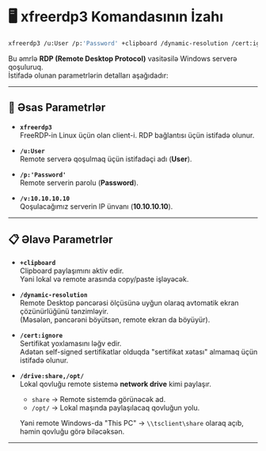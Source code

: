# 🖥️ xfreerdp3 Komandasının İzahı

```bash
xfreerdp3 /u:User /p:'Password' +clipboard /dynamic-resolution /cert:ignore /v:10.10.10.10 /drive:share,/opt/
```

Bu əmrlə **RDP (Remote Desktop Protocol)** vasitəsilə Windows serverə qoşuluruq.  
İstifadə olunan parametrlərin detalları aşağıdadır:

---

## 🔑 Əsas Parametrlər

- **`xfreerdp3`**  
  FreeRDP-in Linux üçün olan client-i. RDP bağlantısı üçün istifadə olunur.

- **`/u:User`**  
  Remote serverə qoşulmaq üçün istifadəçi adı (**User**).

- **`/p:'Password'`**  
  Remote serverin parolu (**Password**).

- **`/v:10.10.10.10`**  
  Qoşulacağımız serverin IP ünvanı (**10.10.10.10**).

---

## 📋 Əlavə Parametrlər

- **`+clipboard`**  
  Clipboard paylaşımını aktiv edir.  
  Yəni lokal və remote arasında copy/paste işləyəcək.

- **`/dynamic-resolution`**  
  Remote Desktop pəncərəsi ölçüsünə uyğun olaraq avtomatik ekran çözünürlüğünü tənzimləyir.  
  (Məsələn, pəncərəni böyütsən, remote ekran da böyüyür).

- **`/cert:ignore`**  
  Sertifikat yoxlamasını ləğv edir.  
  Adətən self-signed sertifikatlar olduqda "sertifikat xətası" almamaq üçün istifadə olunur.

- **`/drive:share,/opt/`**  
  Lokal qovluğu remote sistemə **network drive** kimi paylaşır.  
  - `share` → Remote sistemdə görünəcək ad.  
  - `/opt/` → Lokal maşında paylaşılacaq qovluğun yolu.  

  Yəni remote Windows-da "This PC" → `\\tsclient\share` olaraq açıb, həmin qovluğu görə biləcəksən.

---

